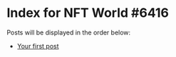 # Index for NFT World #6416
Posts will be displayed in the order below:

- [Your first post](./001-first.md)

